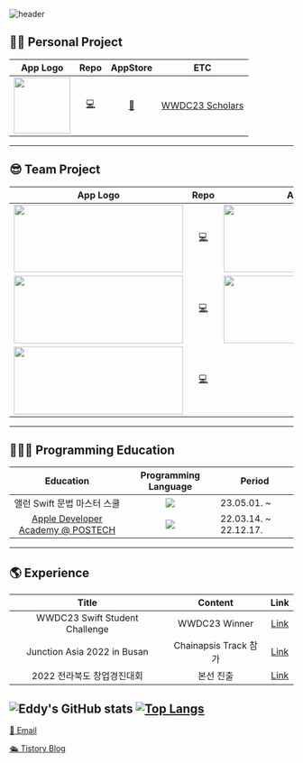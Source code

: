 ![header](https://capsule-render.vercel.app/api?type=waving&color=auto&height=300&section=header&text=Hi~%20I'm%20Joonyong%20Ji%20&fontSize=90&animation=fadeIn&fontAlignY=38)

## 🧑‍💻 Personal Project
|App Logo|Repo|AppStore|ETC|
|:-:|:-:|:-:|:-:|
|<img width="100" src="https://user-images.githubusercontent.com/98405970/237044910-fe4743f8-77d5-423e-a123-09f6bd4fced4.png">|[💻](https://github.com/JUNY0110/FocusBook)|[🍎](https://apps.apple.com/kr/app/focusbook/id6448801067?l=en)|[WWDC23 Scholars](https://www.wwdcscholars.com/s/C9366B5C-A295-4554-8AD8-3BF60546D36B/2023)|
-----
## 😎 Team Project
|App Logo|Repo|App Logo|Repo|
|:-:|:-:|:-:|:-:|
|<img width="300" height="120" src="https://user-images.githubusercontent.com/98405970/237053392-3cc8d1d1-1429-4f49-b7c6-c6b0f461f4e5.png">|[💻](https://github.com/Samsamhada)|<img width="300" height="120" src="https://user-images.githubusercontent.com/98405970/237052967-23efcaf5-d1c0-4911-b810-0da48bcba539.png">|[💻](https://github.com/JamongSoda/IntoHistory)
|<img width="300" height="120" src="https://user-images.githubusercontent.com/98405970/237052803-492a2841-ddaa-4a26-a318-08b879fa750d.png">|[💻](https://github.com/DeveloperAcademy-POSTECH/MC3-Team8-FOX)|<img width="300" height="120" src="https://user-images.githubusercontent.com/98405970/237053574-401db058-5e87-458e-9e6e-e1ff59640410.png">|[💻](https://github.com/DeveloperAcademy-POSTECH/MC2-Team10-NEW2KM)
|<img width="300" height="120" src="https://user-images.githubusercontent.com/98405970/237054183-544888b2-2018-4e57-bd5a-92f660c04372.png">|[💻](https://github.com/Eddy-Meenu/Jikyeojulge)|
-----
## 🏃🏻‍♂️ Programming Education
|Education|Programming Language|Period|
|:-:|:-:|-|
|앨런 Swift 문법 마스터 스쿨|<img src="https://img.shields.io/badge/Swift-D22128?style=for-the-badge&logo=Swift&logoColor=white" style="height : auto; margin-left : 10px; margin-right : 10px;"/>|23.05.01. ~ |
|[Apple Developer Academy @ POSTECH](https://github.com/DeveloperAcademy-POSTECH)|<img src="https://img.shields.io/badge/Swift-D22128?style=for-the-badge&logo=Swift&logoColor=white" style="height : auto; margin-left : 10px; margin-right : 10px;"/>|22.03.14. ~ 22.12.17.|
-----

## 🌎 Experience
|Title|Content|Link|
|:-:|:-:|:-:|
|WWDC23 Swift Student Challenge|WWDC23 Winner|[Link](https://developer.apple.com/kr/wwdc23/swift-student-challenge/)|
|Junction Asia 2022 in Busan|Chainapsis Track 참가|[Link](https://asia.hackjunction.com/ko)|
|2022 전라북도 창업경진대회|본선 진출|[Link](https://linkareer.com/activity/84563)|

![Eddy's GitHub stats](https://github-readme-stats.vercel.app/api?username=JUNY0110&bg_color=30,e96443,904e95&title_color=fff&text_color=fff)
[![Top Langs](https://github-readme-stats.vercel.app/api/top-langs/?username=JUNY0110&layout=compact&custom_title=My&nbsp;Language&nbsp;⌨️&bg_color=30,e96443,904e95&title_color=fff&text_color=fff)](https://github.com/anuraghazra/github-readme-stats)
-----

[📮 Email](wnsdyds403@gmail.com)

[🛳️ Tistory Blog](https://developer-eddy403.tistory.com)
